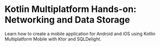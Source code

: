 # Kotlin Multiplatform Hands-on: Networking and Data Storage

Learn how to create a mobile application for Android and iOS using Kotlin Multiplatform Mobile with Ktor and SQLDelight.
